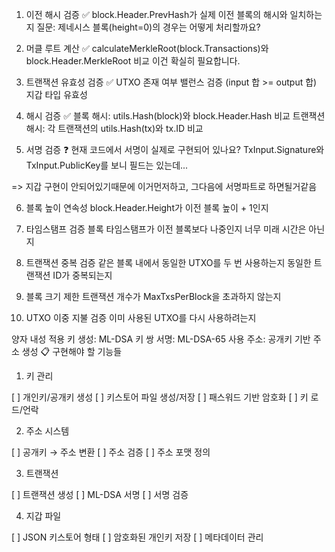 1. 이전 해시 검증 ✅
block.Header.PrevHash가 실제 이전 블록의 해시와 일치하는지
질문: 제네시스 블록(height=0)의 경우는 어떻게 처리할까요?

2. 머클 루트 계산 ✅
calculateMerkleRoot(block.Transactions)와 block.Header.MerkleRoot 비교
이건 확실히 필요합니다.

3. 트랜잭션 유효성 검증 ✅
UTXO 존재 여부
밸런스 검증 (input 합 >= output 합)
지갑 타입 유효성

4. 해시 검증 ✅
블록 해시: utils.Hash(block)와 block.Header.Hash 비교
트랜잭션 해시: 각 트랜잭션의 utils.Hash(tx)와 tx.ID 비교

5. 서명 검증 ❓
현재 코드에서 서명이 실제로 구현되어 있나요?
TxInput.Signature와 TxInput.PublicKey를 보니 필드는 있는데...

=> 지갑 구현이 안되어있기때문에 이거먼저하고, 그다음에 서명파트로 하면될거같음


6. 블록 높이 연속성
block.Header.Height가 이전 블록 높이 + 1인지

7. 타임스탬프 검증
블록 타임스탬프가 이전 블록보다 나중인지
너무 미래 시간은 아닌지

8. 트랜잭션 중복 검증
같은 블록 내에서 동일한 UTXO를 두 번 사용하는지
동일한 트랜잭션 ID가 중복되는지

9. 블록 크기 제한
트랜잭션 개수가 MaxTxsPerBlock을 초과하지 않는지

10. UTXO 이중 지불 검증
이미 사용된 UTXO를 다시 사용하려는지

양자 내성 적용
키 생성: ML-DSA 키 쌍
서명: ML-DSA-65 사용
주소: 공개키 기반 주소 생성
📋 구현해야 할 기능들

1. 키 관리

  [ ] 개인키/공개키 생성
  [ ] 키스토어 파일 생성/저장
  [ ] 패스워드 기반 암호화
  [ ] 키 로드/언락

2. 주소 시스템

  [ ] 공개키 → 주소 변환
  [ ] 주소 검증
  [ ] 주소 포맷 정의

3. 트랜잭션

  [ ] 트랜잭션 생성
  [ ] ML-DSA 서명
  [ ] 서명 검증

4. 지갑 파일

  [ ] JSON 키스토어 형태
  [ ] 암호화된 개인키 저장
  [ ] 메타데이터 관리